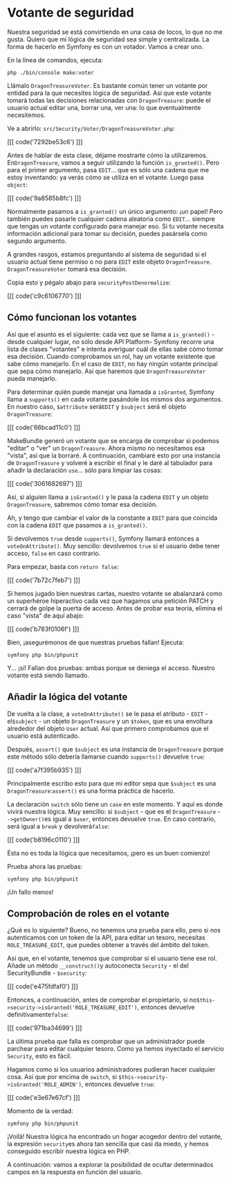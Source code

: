 # Votante de seguridad

Nuestra seguridad se está convirtiendo en una casa de locos, lo que no me gusta. Quiero que mi lógica de seguridad sea simple y centralizada. La forma de hacerlo en Symfony es con un votador. Vamos a crear uno.

En la línea de comandos, ejecuta:

```terminal
php ./bin/console make:voter
```

Llámalo `DragonTreasureVoter`. Es bastante común tener un votante por entidad para la que necesites lógica de seguridad. Así que este votante tomará todas las decisiones relacionadas con `DragonTreasure`: puede el usuario actual editar una, borrar una, ver una: lo que eventualmente necesitemos.

Ve a abrirlo: `src/Security/Voter/DragonTreasureVoter.php`:

[[[ code('7292be53c6') ]]]

Antes de hablar de esta clase, déjame mostrarte cómo la utilizaremos. En`DragonTreasure`, vamos a seguir utilizando la función `is_granted()`. Pero para el primer argumento, pasa `EDIT`... que es sólo una cadena que me estoy inventando: ya verás cómo se utiliza en el votante. Luego pasa `object`:

[[[ code('9a8585b8fc') ]]]

Normalmente pasamos a `is_granted()` un único argumento: ¡un papel! Pero también puedes pasarle cualquier cadena aleatoria como `EDIT`... siempre que tengas un votante configurado para manejar eso.  Si tu votante necesita información adicional para tomar su decisión, puedes pasársela como segundo argumento.

A grandes rasgos, estamos preguntando al sistema de seguridad si el usuario actual tiene permiso o no para `EDIT` este objeto `DragonTreasure`. `DragonTreasureVoter` tomará esa decisión.

Copia esto y pégalo abajo para `securityPostDenormalize`:

[[[ code('c9c6106770') ]]]

## Cómo funcionan los votantes

Así que el asunto es el siguiente: cada vez que se llama a `is_granted()` -desde cualquier lugar, no sólo desde API Platform- Symfony recorre una lista de clases "votantes" e intenta averiguar cuál de ellas sabe cómo tomar esa decisión. Cuando comprobamos un rol, hay un votante existente que sabe cómo manejarlo. En el caso de `EDIT`, no hay ningún votante principal que sepa cómo manejarlo. Así que haremos que `DragonTreasureVoter` pueda manejarlo.

Para determinar quién puede manejar una llamada a `isGranted`, Symfony llama a `supports()` en cada votante pasándole los mismos dos argumentos. En nuestro caso, `$attribute` será`EDIT` y `$subject` será el objeto `DragonTreasure`:

[[[ code('66bcad11c0') ]]]

MakeBundle generó un votante que se encarga de comprobar si podemos "editar" o "ver" un `DragonTreasure`. Ahora mismo no necesitamos esa "vista", así que la borraré. A continuación, cambiaré esto por una instancia de `DragonTreasure` y volveré a escribir el final y le daré al tabulador para añadir la declaración `use`... sólo para limpiar las cosas:

[[[ code('3061682697') ]]]

Así, si alguien llama a `isGranted()` y le pasa la cadena `EDIT` y un objeto `DragonTreasure`, sabremos cómo tomar esa decisión.

Ah, y tengo que cambiar el valor de la constante a `EDIT` para que coincida con la cadena `EDIT` que pasamos a `is_granted()`.

Si devolvemos `true` desde `supports()`, Symfony llamará entonces a `voteOnAttribute()`. Muy sencillo: devolvemos `true` si el usuario debe tener acceso, `false` en caso contrario.

Para empezar, basta con `return false`:

[[[ code('7b72c7feb7') ]]]

Si hemos jugado bien nuestras cartas, nuestro votante se abalanzará como un superhéroe hiperactivo cada vez que hagamos una petición PATCH y cerrará de golpe la puerta de acceso. Antes de probar esa teoría, elimina el caso "vista" de aquí abajo:

[[[ code('b783f0106f') ]]]

Bien, ¡asegurémonos de que nuestras pruebas fallan! Ejecuta:

```terminal
symfony php bin/phpunit
```

Y... ¡sí! Fallan dos pruebas: ambas porque se deniega el acceso. Nuestro votante está siendo llamado.

## Añadir la lógica del votante

De vuelta a la clase, a `voteOnAttribute()` se le pasa el atributo - `EDIT` - el`$subject` - un objeto `DragonTreasure` y un `$token`, que es una envoltura alrededor del objeto `User` actual. Así que primero comprobamos que el usuario está autenticado.

Después, `assert()` que `$subject` es una instancia de `DragonTreasure` porque este método sólo debería llamarse cuando `supports()` devuelve `true`:

[[[ code('a7f395b935') ]]]

Principalmente escribo esto para que mi editor sepa que `$subject` es una `DragonTreasure`:`assert()` es una forma práctica de hacerlo.

La declaración `switch` sólo tiene un `case` en este momento. Y aquí es donde vivirá nuestra lógica. Muy sencillo: si `$subject` - que es el `DragonTreasure` - `->getOwner()`es igual a `$user`, entonces devuelve `true`. En caso contrario, será igual a `break` y devolverá`false`:

[[[ code('b8196c0110') ]]]

Ésta no es toda la lógica que necesitamos, ¡pero es un buen comienzo!

Prueba ahora las pruebas:

```terminal-silent
symfony php bin/phpunit
```

¡Un fallo menos!

## Comprobación de roles en el votante

¿Qué es lo siguiente? Bueno, no tenemos una prueba para ello, pero si nos autenticamos con un token de la API, para editar un tesoro, necesitas `ROLE_TREASURE_EDIT`, que puedes obtener a través del ámbito del token.

Así que, en el votante, tenemos que comprobar si el usuario tiene ese rol. Añade un método `__construct()`y autoconecta `Security` - el del SecurityBundle - `$security`:

[[[ code('e475fdfaf0') ]]]

Entonces, a continuación, antes de comprobar el propietario, si no`$this->security->isGranted('ROLE_TREASURE_EDIT')`, entonces devuelve definitivamente`false`:

[[[ code('971ba34699') ]]]

La última prueba que falla es comprobar que un administrador puede parchear para editar cualquier tesoro. Como ya hemos inyectado el servicio `Security`, esto es fácil.

Hagamos como si los usuarios administradores pudieran hacer cualquier cosa. Así que por encima de `switch`, si `$this->security->isGranted('ROLE_ADMIN')`, entonces devuelve `true`:

[[[ code('e3e67e67cf') ]]]

Momento de la verdad:

```terminal-silent
symfony php bin/phpunit
```

¡Voilà! Nuestra lógica ha encontrado un hogar acogedor dentro del votante, la expresión `security`es ahora tan sencilla que casi da miedo, y hemos conseguido escribir nuestra lógica en PHP.

A continuación: vamos a explorar la posibilidad de ocultar determinados campos en la respuesta en función del usuario.
